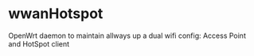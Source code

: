 # wwanHotspot
OpenWrt daemon to maintain allways up a dual wifi config: Access Point and HotSpot client

